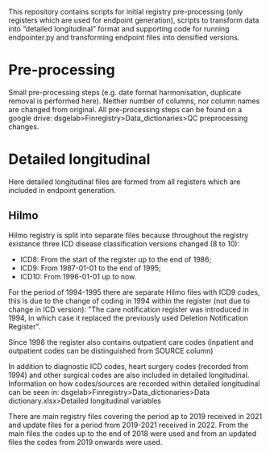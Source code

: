 This repository contains scripts for initial registry pre-processing (only registers which are used for endpoint generation), scripts to transform data into “detailed longitudinal” format and supporting code for running endpointer.py and transforming endpoint files into densified versions.

# Pre-processing
Small pre-processing steps (e.g. date format harmonisation, duplicate removal is performed here). Neither number of columns, nor column names are changed from original.
All pre-processing steps can be found on a google drive: dsgelab>Finregistry>Data_dictionaries>QC preprocessing changes. 

# Detailed longitudinal 
Here detailed longitudinal files are formed from all registers which are included in endpoint generation.

## Hilmo 

Hilmo registry is split into separate files because throughout the registry existance three ICD disease classification versions changed (8 to 10):
* ICD8: From the start of the register up to the end of 1986;
* ICD9: From 1987-01-01 to the end of 1995;
* ICD10: From 1996-01-01 up to now.

For the period of 1994-1995 there are separate Hilmo files with ICD9 codes, this is due to the change of coding in 1994 within the register (not due to change in ICD version): "The care notification register was introduced in 1994, in which case it replaced the previously used Deletion Notification Register".

Since 1998 the register also contains outpatient care codes (inpatient and outpatient codes can be distinguished from SOURCE column)

In addition to diagnostic ICD codes, heart surgery codes (recorded from 1994) and other surgical codes are also included in detailed longitudinal. Information on how codes/sources are recorded within detailed longitudinal can be seen in: dsgelab>Finregistry>Data_dictionaries>Data dictionary.xlsx>Detailed longitudinal variables

There are main registry files covering the period ap to 2019 received in 2021 and update files for a period from 2019-2021 received in 2022. From the main files the codes up to the end of 2018 were used and from an updated files the codes from 2019 onwards were used.
